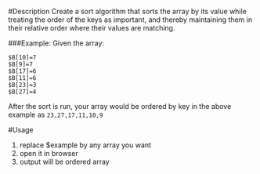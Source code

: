 #Description
Create a sort algorithm that sorts the array by its value while treating the order of the keys as important, and thereby maintaining them in their relative order where their values are matching.

###Example:
Given the array:
 
```
$B[10]=7
$B[9]=7
$B[17]=6
$B[11]=6
$B[23]=3
$B[27]=4
```
After the sort is run, your array would be ordered by key in the above example as `23,27,17,11,10,9`


#Usage
1) replace $example by any array you want
2) open it in browser
3) output will be ordered array